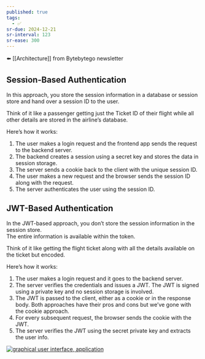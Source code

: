 ```yaml
---
published: true
tags:
  - ✅
sr-due: 2024-12-21
sr-interval: 123
sr-ease: 300
---
```

⬅️ [[Architecture]]
from Bytebytego newsletter

## Session-Based Authentication
  
In this approach, you store the session information in a database or session store and hand over a session ID to the user.   
  
Think of it like a passenger getting just the Ticket ID of their flight while all other details are stored in the airline’s database.   
  
Here’s how it works: 
1. The user makes a login request and the frontend app sends the request to the backend server. 
2. The backend creates a session using a secret key and stores the data in session storage.
3. The server sends a cookie back to the client with the unique session ID. 
4. The user makes a new request and the browser sends the session ID along with the request. 
5. The server authenticates the user using the session ID. 

## JWT-Based Authentication
  
In the JWT-based approach, you don’t store the session information in the session store.   
The entire information is available within the token.   
  
Think of it like getting the flight ticket along with all the details available on the ticket but encoded.   
  
Here’s how it works: 
1. The user makes a login request and it goes to the backend server. 
2. The server verifies the credentials and issues a JWT. The JWT is signed using a private key and no session storage is involved. 
3. The JWT is passed to the client, either as a cookie or in the response body. Both approaches have their pros and cons but we’ve gone with the cookie approach. 
4. For every subsequent request, the browser sends the cookie with the JWT. 
5. The server verifies the JWT using the secret private key and extracts the user info.

[![graphical user interface, application](https://ci3.googleusercontent.com/meips/ADKq_NZGHxg7tRpEpucRk9ObLBZPAOni0GrdOXfMsMf5GYoVHLXcA4jJC-3bYTuTimK63-9JXcx6oC_LDD4_sQoVElXKsI5Jv07Xa0S_Eoe-XjTLPmBou9vsm1UKGcwXAYaXJ4-Nzb1kZFGeeaOHzM7GZkqhwqCVQRl2lQsjeM8P8ueFjvIjxbYaQ42J-RaM1z6bYQzfX_AvSoW1hi7H33DCOsdtznsAqngFJJYg4b3XFn7_su3gM4T3zjvbKabFtPND1peXPQWjRambSvWPu_MqVyPZpMjPO4M9BBLqOHbGhA=s0-d-e1-ft#https://substackcdn.com/image/fetch/w_550,c_limit,f_auto,q_auto:good,fl_lossy/https%3A%2F%2Fsubstack-post-media.s3.amazonaws.com%2Fpublic%2Fimages%2F02c27d00-914e-4626-b507-51627646af11_1280x1560.gif "graphical user interface, application")](https://substack.com/redirect/50926e1d-3964-4193-a2c8-7ff0da8edcbd?j=eyJ1IjoiMmtrcG8ifQ.iY0d8N3uUIXkxY9tHeDTpjMDdRUzYKGDut6Fz2UTBVk)